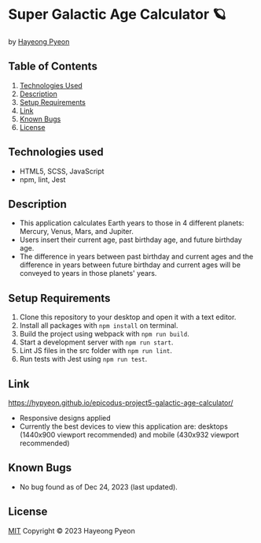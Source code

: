 # Super Galactic Age Calculator 🪐
by [Hayeong Pyeon](https://www.hayeong.website)

## Table of Contents

1. [Technologies Used](#technologies-used)
2. [Description](#description)
3. [Setup Requirements](#setup-requirements)
4. [Link](#link)
5. [Known Bugs](#known-bugs)
6. [License](#license)

## Technologies used
- HTML5, SCSS, JavaScript
- npm, lint, Jest

## Description
- This application calculates Earth years to those in 4 different planets: Mercury, Venus, Mars, and Jupiter.
- Users insert their current age, past birthday age, and future birthday age. 
- The difference in years between past birthday and current ages and the difference in years between future birthday and current ages will be conveyed to years in those planets' years. 

## Setup Requirements
1. Clone this repository to your desktop and open it with a text editor.
2. Install all packages with `npm install` on terminal.
3. Build the project using webpack with `npm run build`.
4. Start a development server with `npm run start`.
5. Lint JS files in the src folder with `npm run lint`.
6. Run tests with Jest using `npm run test`.

## Link
https://hypyeon.github.io/epicodus-project5-galactic-age-calculator/   

- Responsive designs applied
- Currently the best devices to view this application are: desktops (1440x900 viewport recommended) and mobile (430x932 viewport recommended)

## Known Bugs
- No bug found as of Dec 24, 2023 (last updated).

## License
[MIT](/LICENSE.txt) Copyright © 2023 Hayeong Pyeon